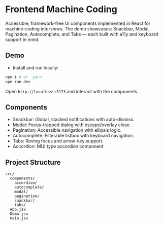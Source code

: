 # Frontend Machine Coding

Accessible, framework-free UI components implemented in React for machine-coding interviews. The demo showcases: Snackbar, Modal, Pagination, Autocomplete, and Tabs — each built with a11y and keyboard support in mind.

## Demo

- Install and run locally:

```bash
npm i # or  yarn
npm run dev
```

Open `http://localhost:5173` and interact with the components.

## Components

- Snackbar: Global, stacked notifications with auto-dismiss.
- Modal: Focus-trapped dialog with escape/overlay close.
- Pagination: Accessible navigation with ellipsis logic.
- Autocomplete: Filterable listbox with keyboard navigation.
- Tabs: Roving focus and arrow-key support.
- Accordion: MUI type accordion component

## Project Structure

```
src/
  components/
    accordion/
    autocomplete/
    modal/
    pagination/
    snackbar/
    tabs/
  App.jsx
  Demo.jsx
  main.jsx
```
